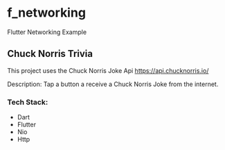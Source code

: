 # f_networking

Flutter Networking Example

## Chuck Norris Trivia

This project uses the Chuck Norris Joke Api
https://api.chucknorris.io/

Description: Tap a button a receive a Chuck Norris Joke from the internet.

### Tech Stack:
* Dart
* Flutter
* Nio
* Http

